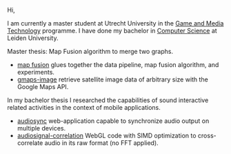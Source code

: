 Hi,

I am currently a master student at Utrecht University in the [Game and Media Technology](https://www.uu.nl/en/masters/game-and-media-technology) programme.
I have done my bachelor in [Computer Science](https://www.universiteitleiden.nl/onderwijs/opleidingen/bachelor/informatica) at Leiden University.

Master thesis:
Map Fusion algorithm to merge two graphs.
* [map fusion](https://github.com/jvtubergen/map-fusion) glues together the data pipeline, map fusion algorithm, and experiments.
* [gmaps-image](https://github.com/jvtubergen/gmaps-image) retrieve satellite image data of arbitrary size with the Google Maps API.

In my bachelor thesis I researched the capabilities of sound interactive related activities in the context of mobile applications.
* [audiosync](https://github.com/jvtubergen/audiosync) web-application capable to synchronize audio output on multiple devices.
* [audiosignal-correlation](https://github.com/jvtubergen/audiosignal-correlation) WebGL code with SIMD optimization to cross-correlate audio in its raw format (no FFT applied).
